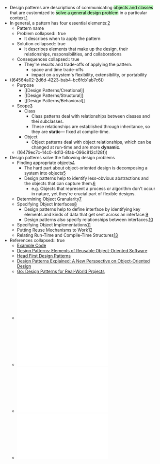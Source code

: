 - Design patterns are descriptions of communicating <mark style='background-color:#bbfabb'>objects and classes</mark> that are customized to <mark style='background-color:#bbfabb'>solve a general design problem</mark> in a particular context.[1]([[64562a78-d32d-46cd-8c87-0353ddf6ff90]])
- In general, a pattern has four essential elements:[2]([[645628fa-f245-4e99-a0dd-36de6dd501d6]])
    - Pattern name
    - Problem
      collapsed:: true
        - It describes when to apply the pattern
    - Solution
      collapsed:: true
        - It describes elements that make up the design, their relationships, responsibilities, and collaborations
    - Consequences
      collapsed:: true
        - They're results and trade-offs of applying the pattern.
            - space and time trade-offs
            - impact on a system's flexibility, extensibility, or portability
- ((64564a02-2d6d-4223-bab4-bc6fcb1ab7c6))
    - Purpose
        - [[Design Patterns/Creational]]
        - [[Design Patterns/Structural]]
        - [[Design Patterns/Behavioral]]
    - Scope[3]([[6479c53b-8334-438c-ba3c-b7f3b46c40c2]])
        - Class
            - Class patterns deal with relationships between classes and thei subclasses.
            - These relationships are established through inheritance, so they are **static**— fixed at compile-time.
        - Object
            - Object patterns deal with object relationships, which can be changed at run-time and are more **dynamic**.
    - ((6479ec7c-14c0-4d13-8fab-096c812c128f))
- Design patterns solve the following design problems
    - Finding appropriate objects[4]([[6479ebf6-c88e-4385-b1b8-8651b3ecbd66]])
        - The hard part about object-oriented design is decomposing a system into objects[5]([[6479ebe3-b87b-41ed-a1a9-8bda0f052e20]])
        - Design patterns help to identify less-obvious abstractions and the objects that can capture them.[6]([[6479edc2-29d0-429d-b169-f04ffe6f2cfe]])
            - e.g. Objects that represent a process or algorithm don't occur in nature, yet they're crucial part of flexible designs.
    - Determining Object Granularity[7]([[6479edfb-19dd-4dd3-93a5-e95711fa44c1]])
    - Specifying Object Interfaces[8]([[6479f365-87c4-4b7e-be9c-11be20f44b06]])
        - Design patterns help to define interface by identifying key elements and kinds of data that get sent across an interface.[9]([[6479fa14-8332-4b87-8fe7-30c02d837dc1]])
        - Design patterns also specify relationships between interfaces.[10]([[6479fb5e-ed18-42aa-8f0c-b190f72b6c2a]])
    - Specifying Object Implementations[11]([[6479fb9f-2c07-499d-a59a-b51c316a00cc]])
    - Putting Reuse Mechanisms to Work[12]([[647a0265-55e2-4054-abf4-074aa55e3477]])
    - Relating Run-Time and Compile-Time Structures[13]([[647a0bd2-ac9a-43a1-b3f5-26170e1e177b]])
- References
  collapsed:: true
    - [Example Code](https://github.com/guangxu-li/Go-Design-Patterns)
    - [Design Patterns: Elements of Reusable Object-Oriented Software](https://www.goodreads.com/book/show/85009.Design_Patterns)
    - [Head First Design Patterns](https://www.goodreads.com/book/show/58128.Head_First_Design_Patterns)
    - [Design Patterns Explained: A New Perspective on Object-Oriented Design](https://www.goodreads.com/book/show/85021.Design_Patterns_Explained)
    - [Go: Design Patterns for Real-World Projects](https://www.goodreads.com/book/show/35469279-go)
    - ![Design Patterns_ Elements of Reusable Obje - Erich Gamma.pdf](../assets/Design_Patterns_Elements_of_Reusable_Obje_-_Erich_Gamma_1683366634658_0.pdf)
    - ![Head First Design Patterns - Eric Freeman.pdf](../assets/Head_First_Design_Patterns_-_Eric_Freeman_1683366665276_0.pdf)
    - ![Design Patterns Explained_ A New Perspecti - Alan Shalloway.pdf](../assets/Design_Patterns_Explained_A_New_Perspecti_-_Alan_Shalloway_1683366676958_0.pdf)
    - ![Go Design Patterns.pdf](../assets/Go_Design_Patterns.pdf)